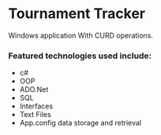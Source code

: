 # Tournament Tracker

Windows application With CURD operations.

### Featured technologies used include:
- c#
- OOP
- ADO.Net
- SQL
- Interfaces
- Text Files 
- App.config data storage and retrieval


